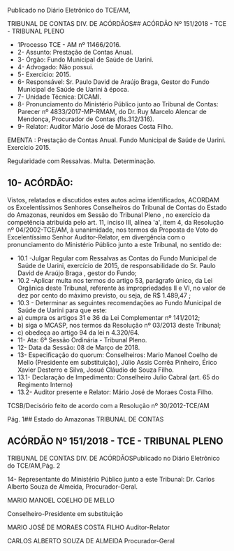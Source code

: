 Publicado  no  Diário Eletrônico do TCE/AM,

TRIBUNAL DE CONTAS DIV. DE  ACÓRDÃOS## ACÓRDÃO Nº 151/2018 - TCE - TRIBUNAL PLENO

- 1Processo TCE - AM nº 11466/2016.
- 2- Assunto: Prestação de Contas Anual.
- 3- Órgão: Fundo Municipal de Saúde de Uarini.
- 4- Advogado: Não possui.
- 5- Exercício: 2015.
- 6- Responsável: Sr. Paulo David de Araújo Braga, Gestor do Fundo Municipal de Saúde de Uarini à época.
- 7- Unidade Técnica: DICAMI.
- 8- Pronunciamento  do Ministério  Público  junto  ao Tribunal  de Contas: Parecer  nº 4833/2017-MP-RMAM,  do  Dr.  Ruy  Marcelo  Alencar  de  Mendonça,  Procurador  de Contas (fls.312/316).
- 9- Relator: Auditor Mário José de Moraes Costa Filho.

EMENTA : Prestação  de  Contas  Anual. Fundo Municipal de Saúde de Uarini. Exercício 2015.

Regularidade com Ressalvas. Multa. Determinação.

## 10- ACÓRDÃO:

Vistos, relatados e discutidos estes autos acima identificados, ACORDAM os Excelentíssimos Senhores Conselheiros do Tribunal de Contas do Estado do Amazonas, reunidos em Sessão do Tribunal Pleno , no exercício da competência atribuída pelo art. 11, inciso III,  alínea 'a', item 4, da Resolução nº 04/2002-TCE/AM, à unanimidade, nos termos da Proposta de Voto do Excelentíssimo Senhor Auditor-Relator, em divergência com o pronunciamento do Ministério Público junto a este Tribunal, no sentido de:

- 10.1 -Julgar  Regular  com  Ressalvas as  Contas  do  Fundo  Municipal  de Saúde de Uarini, exercício de 2015, de responsabilidade do Sr. Paulo David de Araújo Braga , gestor do Fundo;
- 10.2 -Aplicar  multa nos  termos  do  artigo  53,  parágrafo  único,  da  Lei Orgânica deste Tribunal, referente às impropriedades II e VI, no valor de dez por cento do máximo previsto, ou seja, de R$ 1.489,47 ;
- 10.3 -  Determinar as  seguintes  recomendações  ao  Fundo  Municipal  de Saúde de Uarini para que este:
- a) cumpra os artigos 31 e 36 da Lei Complementar nº 141/2012;
- b) siga o MCASP, nos termos da Resolução nº 03/2013 deste Tribunal;
- c) obedeça ao artigo 94 da lei n 4.320/64.
- 11- Ata: 6ª Sessão Ordinária - Tribunal Pleno.
- 12-  Data da Sessão: 08 de Março de 2018.
- 13-  Especificação do quorum: Conselheiros: Mario Manoel Coelho de Mello (Presidente em substituição),  Júlio  Assis  Corrêa Pinheiro,  Érico  Xavier  Desterro  e  Silva,  Josué Cláudio de Souza Filho.
- 13.1- Declaração de Impedimento: Conselheiro Julio Cabral (art. 65 do Regimento Interno)
- 13.2- Auditor presente e Relator: Mário José de Moraes Costa Filho.

TCSB/Decisório feito de acordo com a Resolução nº 30/2012-TCE/AM

Pág. 1## Estado do Amazonas TRIBUNAL DE CONTAS

## ACÓRDÃO Nº 151/2018 - TCE - TRIBUNAL PLENO

TRIBUNAL DE CONTAS DIV. DE  ACÓRDÃOSPublicado  no  Diário Eletrônico do TCE/AM,Pág. 2

14-  Representante  do  Ministério  Público  junto  a  este  Tribunal: Dr. Carlos  Alberto Souza de Almeida, Procurador-Geral.

MARIO MANOEL COELHO DE MELLO

Conselheiro-Presidente em substituição

MARIO JOSÉ DE MORAES COSTA FILHO Auditor-Relator

CARLOS ALBERTO SOUZA DE ALMEIDA Procurador-Geral